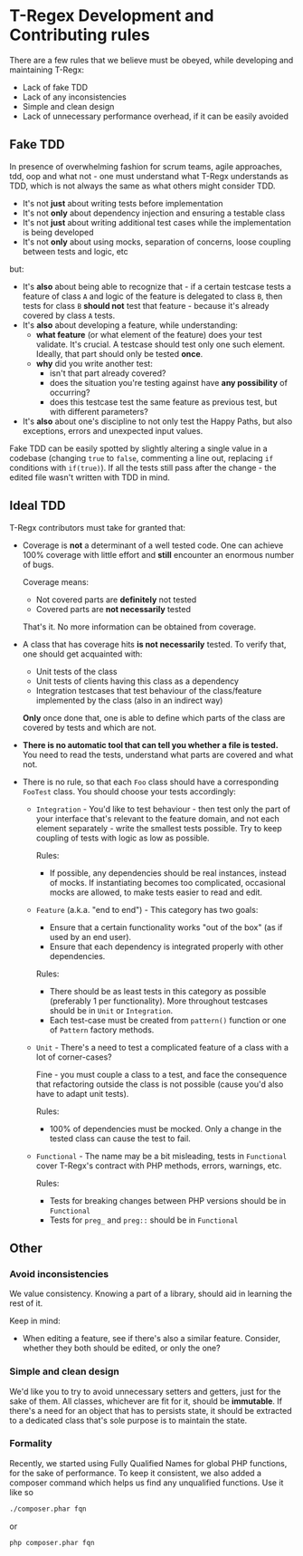 # T-Regex Development and Contributing rules

There are a few rules that we believe must be obeyed, while developing and maintaining T-Regx:
 - Lack of fake TDD
 - Lack of any inconsistencies
 - Simple and clean design
 - Lack of unnecessary performance overhead, if it can be easily avoided

## Fake TDD
In presence of overwhelming fashion for scrum teams, agile approaches, tdd, oop and what not - one must understand what T-Regx 
understands as TDD, which is not always the same as what others might consider TDD.

   - It's not **just** about writing tests before implementation
   - It's not **only** about dependency injection and ensuring a testable class
   - It's not **just** about writing additional test cases while the implementation is being developed
   - It's not **only** about using mocks, separation of concerns, loose coupling between tests and logic, etc

 but:
   - It's **also** about being able to recognize that - if a certain testcase tests a feature of class `A` and logic of the feature is 
     delegated to class `B`, then tests for class `B` **should not** test that feature - because it's already covered by class `A` tests.
   - It's **also** about developing a feature, while understanding: 
     - **what feature** (or what element of the feature) does your test validate. It's crucial. A testcase should test only one 
       such element. Ideally, that part should only be tested **once**.
     - **why** did you write another test:
       - isn't that part already covered?
       - does the situation you're testing against have **any possibility** of occurring?
       - does this testcase test the same feature as previous test, but with different parameters?
  - It's **also** about one's discipline to not only test the Happy Paths, but also exceptions, errors and unexpected input values.

Fake TDD can be easily spotted by slightly altering a single value in a codebase (changing `true` to `false`, commenting a line out, replacing `if` conditions with `if(true)`).
If all the tests still pass after the change - the edited file wasn't written with TDD in mind.

## Ideal TDD
  T-Regx contributors must take for granted that:
   - Coverage is **not** a determinant of a well tested code. One can achieve 100% coverage with little effort 
     and **still** encounter an enormous number of bugs. 
     
     Coverage means:
     - Not covered parts are **definitely** not tested
     - Covered parts are **not necessarily** tested
     
     That's it. No more information can be obtained from coverage.
   - A class that has coverage hits **is not necessarily** tested. To verify that, one should get acquainted with:
     - Unit tests of the class
     - Unit tests of clients having this class as a dependency
     - Integration testcases that test behaviour of the class/feature implemented by the class (also in an indirect way)
     
     **Only** once done that, one is able to define which parts of the class are covered by tests and which are not.
   - **There is no automatic tool that can tell you whether a file is tested.** You need to read the tests, understand what
     parts are covered and what not.
   - There is no rule, so that each `Foo` class should have a corresponding `FooTest` class. 
     You should choose your tests accordingly:
     - `Integration` - You'd like to test behaviour - then test only the part of your interface that's relevant to the feature domain,
       and not each element separately - write the smallest tests possible. Try to keep coupling of tests with logic as low as possible.
       
       Rules: 
       - If possible, any dependencies should be real instances, instead of mocks. If instantiating becomes too complicated, occasional mocks are allowed, to make tests easier to read and edit.
     
     - `Feature` (a.k.a. "end to end") - This category has two goals:
       - Ensure that a certain functionality works "out of the box" (as if used by an end user).
       - Ensure that each dependency is integrated properly with other dependencies.
      
       Rules:
       - There should be as least tests in this category as possible (preferably 1 per functionality). More throughout testcases should be in `Unit` or `Integration`.
       - Each test-case must be created from `pattern()` function or one of `Pattern` factory methods.
     - `Unit` - There's a need to test a complicated feature of a class with a lot of corner-cases? 
     
       Fine - you must couple a class to a test, and face the consequence that refactoring outside the class is not possible (cause you'd also have to adapt unit tests).
       
       Rules:
       - 100% of dependencies must be mocked. Only a change in the tested class can cause the test to fail.
     - `Functional` - The name may be a bit misleading, tests in `Functional` cover T-Regx's contract with PHP methods, errors, warnings, etc.
     
       Rules:
       - Tests for breaking changes between PHP versions should be in `Functional`
       - Tests for `preg_` and `preg::` should be in `Functional`
       
## Other

### Avoid inconsistencies
We value consistency. Knowing a part of a library, should aid in learning the rest of it. 

Keep in mind:
 - When editing a feature, see if there's also a similar feature. Consider, whether they both should be edited, or only the one?

### Simple and clean design
We'd like you to try to avoid unnecessary setters and getters, just for the sake of them. All classes, whichever are fit for it, 
should be **immutable**. If there's a need for an object that has to persists state, it should be extracted to a dedicated class 
that's sole purpose is to maintain the state.
  
### Formality
Recently, we started using Fully Qualified Names for global PHP functions, for the sake of performance.
To keep it consistent, we also added a composer command which helps us find any unqualified functions. Use it like so
```bash
./composer.phar fqn
```
or
```cmd
php composer.phar fqn
```
